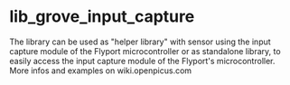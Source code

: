 lib_grove_input_capture
=======================

The library can be used as "helper library" with sensor using the input capture module of the Flyport microcontroller or as standalone library, to easily access the input capture module of the Flyport's microcontroller. More infos and examples on wiki.openpicus.com 
